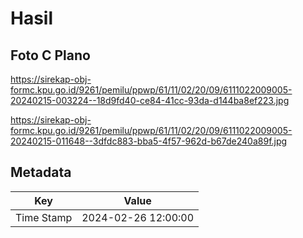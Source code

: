 # Hasil

## Foto C Plano

https://sirekap-obj-formc.kpu.go.id/9261/pemilu/ppwp/61/11/02/20/09/6111022009005-20240215-003224--18d9fd40-ce84-41cc-93da-d144ba8ef223.jpg

https://sirekap-obj-formc.kpu.go.id/9261/pemilu/ppwp/61/11/02/20/09/6111022009005-20240215-011648--3dfdc883-bba5-4f57-962d-b67de240a89f.jpg


## Metadata

| Key        | Value               |
| ---------- | ------------------- |
| Time Stamp | 2024-02-26 12:00:00 |



